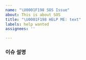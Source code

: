 ```yaml
---
name: "\U0001F198 SOS Issue"
about: This is about SOS
title: "\U0001F198 HELP ME: text"
labels: help wanted
assignees: ''

---
```


### 이슈 설명

